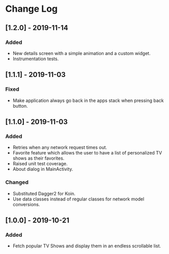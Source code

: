 # Change Log

## [1.2.0] - 2019-11-14
### Added
- New details screen with a simple animation and a custom widget.
- Instrumentation tests.

## [1.1.1] - 2019-11-03
### Fixed
- Make application always go back in the apps stack when pressing back button.

## [1.1.0] - 2019-11-03
### Added
- Retries when any network request times out.
- Favorite feature which allows the user to have a list of personalized TV shows as their favorites.
- Raised unit test coverage.
- About dialog in MainActivity.

### Changed
- Substituted Dagger2 for Koin.
- Use data classes instead of regular classes for network model conversions.

## [1.0.0] - 2019-10-21
### Added
- Fetch popular TV Shows and display them in an endless scrollable list.